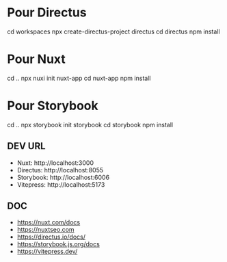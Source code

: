 # Pour Directus
cd workspaces
npx create-directus-project directus
cd directus
npm install

# Pour Nuxt
cd ..
npx nuxi init nuxt-app
cd nuxt-app
npm install

# Pour Storybook
cd ..
npx storybook init storybook
cd storybook
npm install

## DEV URL

- Nuxt: http://localhost:3000
- Directus: http://localhost:8055
- Storybook: http://localhost:6006
- Vitepress: http://localhost:5173

## DOC

- https://nuxt.com/docs
- https://nuxtseo.com
- https://directus.io/docs/
- https://storybook.js.org/docs
- https://vitepress.dev/
